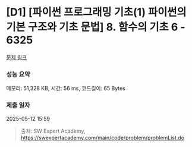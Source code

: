 # [D1] [파이썬 프로그래밍 기초(1) 파이썬의 기본 구조와 기초 문법] 8. 함수의 기초 6 - 6325 

[문제 링크](https://swexpertacademy.com/main/code/problem/problemDetail.do?contestProbId=AWcWJUGa5c0DFAU4) 

### 성능 요약

메모리: 51,328 KB, 시간: 56 ms, 코드길이: 65 Bytes

### 제출 일자

2025-05-12 15:59



> 출처: SW Expert Academy, https://swexpertacademy.com/main/code/problem/problemList.do